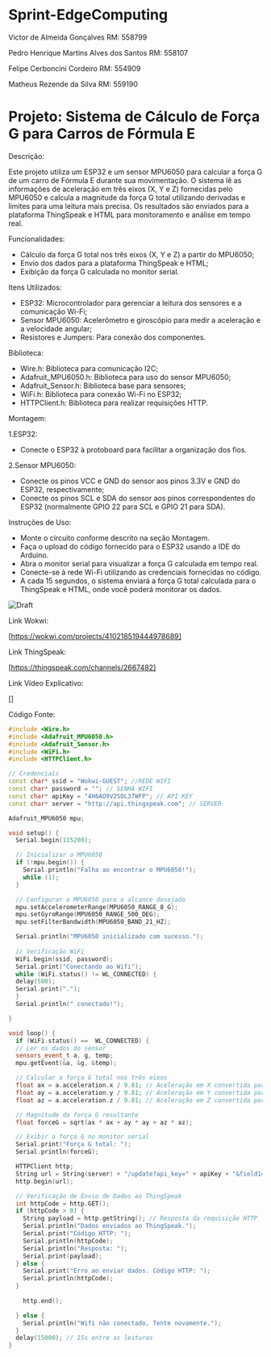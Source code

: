 # Sprint-EdgeComputing

Victor de Almeida Gonçalves RM: 558799

Pedro Henrique Martins Alves dos Santos RM: 558107

Felipe Cerboncini Cordeiro RM: 554909

Matheus Rezende da Silva RM: 559190

# Projeto: Sistema de Cálculo de Força G para Carros de Fórmula E

Descrição:

Este projeto utiliza um ESP32 e um sensor MPU6050 para calcular a força G de um carro de Fórmula E durante sua movimentação. O sistema lê as informações de aceleração em três eixos (X, Y e Z) fornecidas pelo MPU6050 e calcula a magnitude da força G total utilizando derivadas e limites para uma leitura mais precisa. Os resultados são enviados para a plataforma ThingSpeak e HTML para monitoramento e análise em tempo real.

Funcionalidades:

- Cálculo da força G total nos três eixos (X, Y e Z) a partir do MPU6050;
- Envio dos dados para a plataforma ThingSpeak e HTML;
- Exibição da força G calculada no monitor serial.

Itens Utilizados:

- ESP32: Microcontrolador para gerenciar a leitura dos sensores e a comunicação Wi-Fi;
- Sensor MPU6050: Acelerômetro e giroscópio para medir a aceleração e a velocidade angular;
- Resistores e Jumpers: Para conexão dos componentes.

Biblioteca: 

- Wire.h: Biblioteca para comunicação I2C;
- Adafruit_MPU6050.h: Biblioteca para uso do sensor MPU6050;
- Adafruit_Sensor.h: Biblioteca base para sensores;
- WiFi.h: Biblioteca para conexão Wi-Fi no ESP32;
- HTTPClient.h: Biblioteca para realizar requisições HTTP.

Montagem:

1.ESP32:

- Conecte o ESP32 à protoboard para facilitar a organização dos fios.

2.Sensor MPU6050:

- Conecte os pinos VCC e GND do sensor aos pinos 3.3V e GND do ESP32, respectivamente;
- Conecte os pinos SCL e SDA do sensor aos pinos correspondentes do ESP32 (normalmente GPIO 22 para SCL e GPIO 21 para SDA).

Instruções de Uso:

- Monte o circuito conforme descrito na seção Montagem.
- Faça o upload do código fornecido para o ESP32 usando a IDE do Arduino.
- Abra o monitor serial para visualizar a força G calculada em tempo real.
- Conecte-se à rede Wi-Fi utilizando as credenciais fornecidas no código.
- A cada 15 segundos, o sistema enviará a força G total calculada para o ThingSpeak e HTML, onde você poderá monitorar os dados.

![Draft](https://github.com/user-attachments/assets/166a5070-f818-4d4f-8588-fbef1ffc6ed3)

Link Wokwi: 

[https://wokwi.com/projects/410218519444978689]

Link ThingSpeak: 

[https://thingspeak.com/channels/2667482]

Link Vídeo Explicativo:

[]

Código Fonte: 

```c++
#include <Wire.h>
#include <Adafruit_MPU6050.h>
#include <Adafruit_Sensor.h>
#include <WiFi.h>
#include <HTTPClient.h>

// Credenciais 
const char* ssid = "Wokwi-GUEST"; //REDE WIFI 
const char* password = ""; // SENHA WIFI
const char* apiKey = "4H6AO9V2SOL37WFP"; // API KEY 
const char* server = "http://api.thingspeak.com"; // SERVER 

Adafruit_MPU6050 mpu;

void setup() {
  Serial.begin(115200);

  // Inicializar o MPU6050
  if (!mpu.begin()) {
    Serial.println("Falha ao encontrar o MPU6050!");
    while (1);
  }

  // Configurar o MPU6050 para o alcance desejado
  mpu.setAccelerometerRange(MPU6050_RANGE_8_G);
  mpu.setGyroRange(MPU6050_RANGE_500_DEG);
  mpu.setFilterBandwidth(MPU6050_BAND_21_HZ);

  Serial.println("MPU6050 inicializado com sucesso.");
  
  // Verificação WiFi
  WiFi.begin(ssid, password);
  Serial.print("Conectando ao Wifi");
  while (WiFi.status() != WL_CONNECTED) {
  delay(500);
  Serial.print(".");
  }
  Serial.println(" conectado!");

}

void loop() {
  if (WiFi.status() ==  WL_CONNECTED) {
  // Ler os dados do sensor
  sensors_event_t a, g, temp;
  mpu.getEvent(&a, &g, &temp);

  // Calcular a força G total nos três eixos
  float ax = a.acceleration.x / 9.81; // Aceleração em X convertida para G
  float ay = a.acceleration.y / 9.81; // Aceleração em Y convertida para G
  float az = a.acceleration.z / 9.81; // Aceleração em Z convertida para G

  // Magnitude da força G resultante
  float forceG = sqrt(ax * ax + ay * ay + az * az);

  // Exibir a força G no monitor serial
  Serial.print("Força G total: ");
  Serial.println(forceG);

  HTTPClient http;
  String url = String(server) + "/update?api_key=" + apiKey + "&field1=" + String(forceG);
  http.begin(url);

  // Verificação de Envio de Dados ao ThingSpeak
  int httpCode = http.GET();
  if (httpCode > 0) {
    String payload = http.getString(); // Resposta da requisição HTTP
    Serial.println("Dados enviados ao ThingSpeak.");
    Serial.print("Código HTTP: ");
    Serial.println(httpCode);
    Serial.println("Resposta: ");
    Serial.print(payload);
  } else {
    Serial.print("Erro ao enviar dados. Código HTTP: ");
    Serial.println(httpCode);
  }
    
    http.end();

  } else {
    Serial.println("Wifi não conectado, Tente novamente.");
  }
  delay(15000); // 15s entre as leituras
}
```














